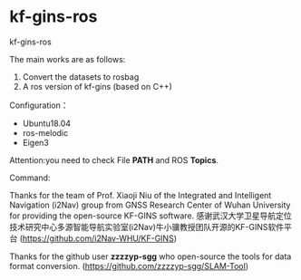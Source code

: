 # kf-gins-ros
kf-gins-ros

The main works are as follows:
1. Convert the datasets to rosbag
2. A ros version of kf-gins (based on C++)

Configuration：
* Ubuntu18.04
* ros-melodic
* Eigen3

Attention:you need to check File **PATH** and ROS **Topics**.

Command:




Thanks for the team of Prof. Xiaoji Niu of the Integrated and Intelligent Navigation (i2Nav) group from GNSS Research Center of Wuhan University for providing the open-source KF-GINS software.
感谢武汉大学卫星导航定位技术研究中心多源智能导航实验室(i2Nav)牛小骥教授团队开源的KF-GINS软件平台
(https://github.com/i2Nav-WHU/KF-GINS)

Thanks for the github user **zzzzyp-sgg** who open-source the tools for data format conversion.
(https://github.com/zzzzyp-sgg/SLAM-Tool)
